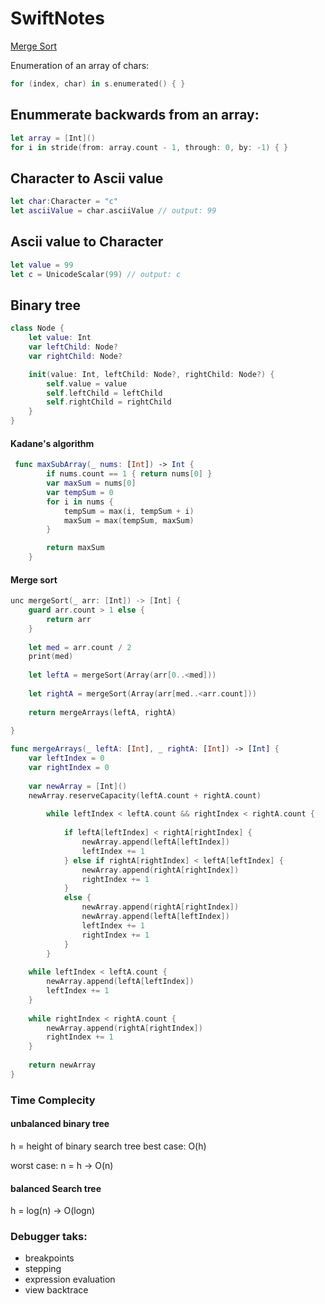 # SwiftNotes
[Merge Sort](https://github.com/Hiestermann/SwiftNotes/blob/main/SwiftNotes.md#merge-sort)

Enumeration of an array of chars:

``` Swift
for (index, char) in s.enumerated() { }
```


## Enummerate backwards from an array:
``` Swift
let array = [Int]()
for i in stride(from: array.count - 1, through: 0, by: -1) { }
```


## Character to Ascii value
```Swift
let char:Character = "c"
let asciiValue = char.asciiValue // output: 99
```

## Ascii value to Character

```Swift
let value = 99
let c = UnicodeScalar(99) // output: c
```

## Binary tree

```Swift
class Node {
    let value: Int
    var leftChild: Node?
    var rightChild: Node?

    init(value: Int, leftChild: Node?, rightChild: Node?) {
        self.value = value
        self.leftChild = leftChild
        self.rightChild = rightChild
    }
}
```

#### Kadane's algorithm

```swift
 func maxSubArray(_ nums: [Int]) -> Int {
        if nums.count == 1 { return nums[0] }
        var maxSum = nums[0]
        var tempSum = 0
        for i in nums {
            tempSum = max(i, tempSum + i)
            maxSum = max(tempSum, maxSum)
        }

        return maxSum
    }
```

#### Merge sort

```swift
unc mergeSort(_ arr: [Int]) -> [Int] {
    guard arr.count > 1 else {
        return arr
    }
    
    let med = arr.count / 2
    print(med)
    
    let leftA = mergeSort(Array(arr[0..<med]))
    
    let rightA = mergeSort(Array(arr[med..<arr.count]))
    
    return mergeArrays(leftA, rightA)
                            
}

func mergeArrays(_ leftA: [Int], _ rightA: [Int]) -> [Int] {
    var leftIndex = 0
    var rightIndex = 0
    
    var newArray = [Int]()
    newArray.reserveCapacity(leftA.count + rightA.count)
    
        while leftIndex < leftA.count && rightIndex < rightA.count {
            
            if leftA[leftIndex] < rightA[rightIndex] {
                newArray.append(leftA[leftIndex])
                leftIndex += 1
            } else if rightA[rightIndex] < leftA[leftIndex] {
                newArray.append(rightA[rightIndex])
                rightIndex += 1
            }
            else {
                newArray.append(rightA[rightIndex])
                newArray.append(leftA[leftIndex])
                leftIndex += 1
                rightIndex += 1
            }
        }
    
    while leftIndex < leftA.count {
        newArray.append(leftA[leftIndex])
        leftIndex += 1
    }
    
    while rightIndex < rightA.count {
        newArray.append(rightA[rightIndex])
        rightIndex += 1
    }
        
    return newArray
}
```
### Time Complecity
#### unbalanced binary tree
h = height of binary search tree
best case: O(h)

worst case: n = h -> O(n)

####  balanced Search tree

h = log(n) -> O(logn)

### Debugger taks:
- breakpoints
- stepping
- expression evaluation
- view backtrace
